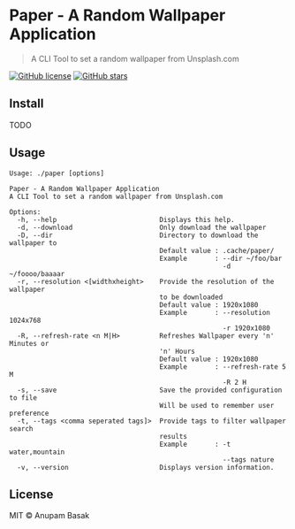 # Paper - A Random Wallpaper Application
> A CLI Tool to set a random wallpaper from Unsplash.com

[![GitHub license](https://img.shields.io/badge/license-MIT-blue.svg)](https://raw.githubusercontent.com/anupam-git/paper/master/LICENSE) [![GitHub stars](https://img.shields.io/github/stars/anupam-git/paper.svg)](https://github.com/anupam-git/paper/stargazers)

## Install

TODO

## Usage

```
Usage: ./paper [options]

Paper - A Random Wallpaper Application
A CLI Tool to set a random wallpaper from Unsplash.com

Options:
  -h, --help                          Displays this help.
  -d, --download                      Only download the wallpaper
  -D, --dir                           Directory to download the wallpaper to
                                      Default value : .cache/paper/
                                      Example       : --dir ~/foo/bar
                                                      -d ~/foooo/baaaar
  -r, --resolution <[widthxheight>    Provide the resolution of the wallpaper
                                      to be downloaded
                                      Default value : 1920x1080
                                      Example       : --resolution 1024x768
                                                      -r 1920x1080
  -R, --refresh-rate <n M|H>          Refreshes Wallpaper every 'n' Minutes or
                                      'n' Hours
                                      Default value : 1920x1080
                                      Example       : --refresh-rate 5 M
                                                      -R 2 H
  -s, --save                          Save the provided configuration to file
                                      Will be used to remember user preference
  -t, --tags <comma seperated tags]>  Provide tags to filter wallpaper search
                                      results
                                      Example       : -t water,mountain
                                                      --tags nature
  -v, --version                       Displays version information.
```

## License

MIT © Anupam Basak
